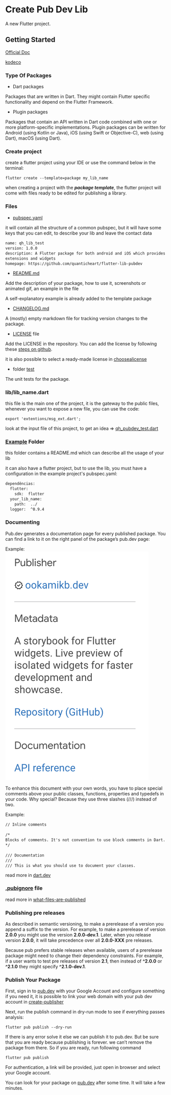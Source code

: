 # Create Pub Dev Lib

A new Flutter project.

## Getting Started

[Official Doc](https://dart.dev/tools/pub/publishing)

[kodeco](https://www.kodeco.com/19421827-creating-and-publishing-a-flutter-package)

### Type Of Packages
- Dart packages

Packages that are written in Dart. They might contain Flutter specific functionality and depend on the Flutter Framework.

- Plugin packages

Packages that contain an API written in Dart code combined with one or more platform-specific implementations. Plugin packages can be written for Android (using Kotlin or Java), iOS (using Swift or Objective-C), web (using Dart), macOS (using Dart).

### Create project

create a flutter project using your IDE or use the command below in the terminal:

```
flutter create --template=package my_lib_name
```

when creating a project with the ***package template***, the flutter project will come with files ready to be edited for publishing a library.

### Files

- [pubspec.yaml](pubspec.yaml)

it will contain all the structure of a common pubspec, but it will have some keys that you can edit, to describe your lib and leave the contact data

```
name: qh_lib_test
version: 1.0.0
description: A Flutter package for both android and iOS which provides extensions and widgets
homepage: https://github.com/quanticheart/flutter-lib-pubdev
```
- [README.md](README.md)

Add the description of your package, how to use it, screenshots or animated gif, an example in the file

A self-explanatory example is already added to the template package

- [CHANGELOG.md](CHANGELOG.md)

A (mostly) empty markdown file for tracking version changes to the package.

- [LICENSE](LICENSE) file

Add the LICENSE in the repository. You can add the license by following these [steps on github](https://docs.github.com/en/communities/setting-up-your-project-for-healthy-contributions/adding-a-license-to-a-repository).

it is also possible to select a ready-made license in [choosealicense](https://choosealicense.com/)

- folder [test](test)

The unit tests for the package.

### lib/lib_name.dart

this file is the main one of the project, it is the gateway to the public files, whenever you want to expose a new file, you can use the code:

```
export 'extentions/msg_ext.dart';
```

look at the input file of this project, to get an idea => [qh_pubdev_test.dart](lib%2Fqh_pubdev_test.dart)

### [Example](example) Folder

this folder contains a README.md which can describe all the usage of your lib

it can also have a flutter project, but to use the lib, you must have a configuration in the example project's pubspec.yaml:
```
dependências: 
  flutter: 
    sdk:  flutter 
  your_lib_name: 
    path:  ../ 
  logger:  ^0.9.4
```
### Documenting

Pub.dev generates a documentation page for every published package. You can find a link to it on the right panel of the package’s pub.dev page:

Example:
![img1.png](images%2Fimg1.png)

To enhance this document with your own words, you have to place special comments above your public classes, functions, properties and typedefs in your code. Why special? Because they use three slashes (///) instead of two.

Example:

```
// Inline comments

/*
Blocks of comments. It's not convention to use block comments in Dart.
*/

/// Documentation
///
/// This is what you should use to document your classes.
```

read more in [dart.dev](https://dart.dev/guides/language/effective-dart/documentation)

### [.pubignore](.pubignore) file

read more in [what-files-are-published](https://dart.dev/tools/pub/publishing#what-files-are-published)

### Publishing pre releases

As described in semantic versioning, to make a prerelease of a version you append a suffix to the version. For example, 
to make a prerelease of version **2.0.0** you might use the version **2.0.0-dev.1**. Later, when you release version **2.0.0**, 
it will take precedence over all **2.0.0-XXX** pre releases.

Because pub prefers stable releases when available, users of a prerelease package might need to change their dependency 
constraints. For example, if a user wants to test pre releases of version **2.1**, then instead of **^2.0.0** or **^2.1.0** they might specify **^2.1.0-dev.1**.

### Publish Your Package

First, sign in to [pub.dev](https://pub.dev/) with your Google Account and configure something if you need it, 
it is possible to link your web domain with your pub dev account in [create-publisher](https://pub.dev/create-publisher)


Next, run the publish command in dry-run mode to see if everything passes analysis:

```
flutter pub publish --dry-run
```

If there is any error solve it else we can publish it to pub.dev. But be sure that you are ready because publishing is forever. we can’t remove the package from there. So if you are ready, run following command

```
flutter pub publish
```

For authentication, a link will be provided, just open in browser and select your Google account.

You can look for your package on [pub.dev](https://pub.dev/) after some time. It will take a few minutes.